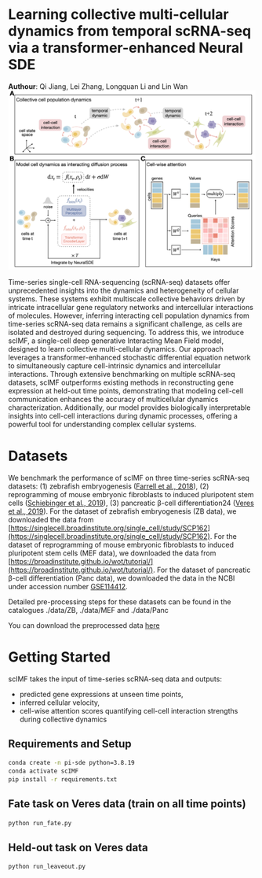 # Learning collective multi-cellular dynamics from temporal scRNA-seq via a transformer-enhanced Neural SDE

**Authour**: Qi Jiang, Lei Zhang, Longquan Li and Lin Wan
![Overview](./asserts/Overview.jpg)

Time-series single-cell RNA-sequencing (scRNA-seq) datasets offer unprecedented insights into the dynamics and heterogeneity of cellular systems. These systems exhibit multiscale collective behaviors driven by intricate intracellular gene regulatory networks and intercellular interactions of molecules. However, inferring interacting cell population dynamics from time-series scRNA-seq data remains a significant challenge, as cells are isolated and destroyed during sequencing. To address this, we introduce scIMF, a single-cell deep generative Interacting Mean Field model, designed to learn collective multi-cellular dynamics. Our approach leverages a transformer-enhanced stochastic differential equation network to simultaneously capture cell-intrinsic dynamics and intercellular interactions. Through extensive benchmarking on multiple scRNA-seq datasets, scIMF outperforms existing methods in reconstructing gene expression at held-out time points, demonstrating that modeling cell-cell communication enhances the accuracy of multicellular dynamics characterization. Additionally, our model provides biologically interpretable insights into cell-cell interactions during dynamic processes, offering a powerful tool for understanding complex cellular systems.


# Datasets
We benchmark the performance of scIMF on three time-series scRNA-seq datasets: 
(1) zebrafish embryogenesis ([Farrell et al., 2018](https://www.science.org/doi/10.1126/science.aar3131)), 
(2) reprogramming of mouse embryonic fibroblasts to induced pluripotent stem cells ([Schiebinger et al., 2019](https://www.cell.com/cell/fulltext/S0092-8674(19)30039-X)), 
(3) pancreatic β-cell differentiation24 ([Veres et al., 2019](https://www.nature.com/articles/s41586-019-1168-5)).
For the dataset of zebrafish embryogenesis (ZB data), we downloaded the data from [https://singlecell.broadinstitute.org/single_cell/study/SCP162](https://singlecell.broadinstitute.org/single_cell/study/SCP162). 
For the dataset of reprogramming of mouse embryonic fibroblasts to induced pluripotent stem cells (MEF data), we downloaded the data from [https://broadinstitute.github.io/wot/tutorial/](https://broadinstitute.github.io/wot/tutorial/).
For the dataset of pancreatic β-cell differentiation (Panc data), we downloaded the data in the NCBI under accession number [GSE114412](https://www.ncbi.nlm.nih.gov/geo/query/acc.cgi?acc=GSE114412).

Detailed pre-processing steps for these datasets can be found in the catalogues ./data/ZB, ./data/MEF and ./data/Panc

You can download the preprocessed data [here](https://drive.google.com/drive/folders/17Zcy9oGMXJaE8Qu75tyzHYkJpuzMJYSL)

# Getting Started
scIMF takes the input of time-series scRNA-seq data and outputs:
- predicted gene expressions at unseen time points,
- inferred cellular velocity,
- cell-wise attention scores quantifying cell-cell interaction strengths during collective dynamics

## Requirements and Setup

```bash
conda create -n pi-sde python=3.8.19
conda activate scIMF
pip install -r requirements.txt
```


## Fate task on Veres data (train on all time points)

```bash
python run_fate.py
```

## Held-out task on Veres data

```bash
python run_leaveout.py
```
